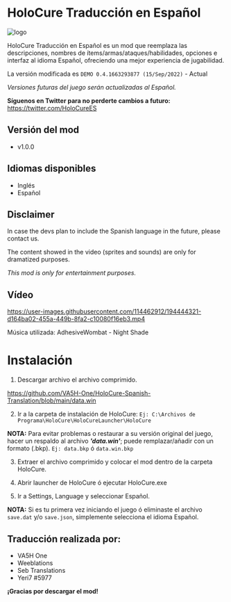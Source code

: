 # HoloCure Traducción en Español
![logo](https://user-images.githubusercontent.com/114462912/194187902-3f244505-00e2-4fa9-a73a-b905f7f5d6eb.png)

HoloCure Traducción en Español es un mod que reemplaza las descripciones, nombres de ítems/armas/ataques/habilidades, opciones e interfaz al idioma Español, ofreciendo una mejor experiencia de jugabilidad.

La versión modificada es `DEMO 0.4.1663293877 (15/Sep/2022)` - Actual

*Versiones futuras del juego serán actualizadas al Español.*

**Síguenos en Twitter para no perderte cambios a futuro:** https://twitter.com/HoloCureES

## Versión del mod
- v1.0.0

## Idiomas disponibles
- Inglés
- Español

## Disclaimer
In case the devs plan to include the Spanish language in the future, please contact us.

The content showed in the video (sprites and sounds) are only for dramatized purposes.

*This mod is only for entertainment purposes.*

## Vídeo
https://user-images.githubusercontent.com/114462912/194444321-d164ba02-455a-449b-8fa2-c10080f16eb3.mp4


Música utilizada: AdhesiveWombat - Night Shade

# Instalación
1. Descargar archivo el archivo comprimido.

https://github.com/VA5H-One/HoloCure-Spanish-Translation/blob/main/data.win

2. Ir a la carpeta de instalación de HoloCure:
`Ej: C:\Archivos de Programa\HoloCure\HoloCureLauncher\HoloCure`

**NOTA:** Para evitar problemas o restaurar a su versión original del juego, hacer un respaldo al archivo **_'data.win'_**; puede remplazar/añadir con un formato (.bkp).
`Ej: data.bkp` ó `data.win.bkp`

3. Extraer el archivo comprimido y colocar el mod dentro de la carpeta HoloCure.

4. Abrir launcher de HoloCure ó ejecutar HoloCure.exe

5. Ir a Settings, Language y seleccionar Español.

**NOTA:** Si es tu primera vez iniciando el juego ó eliminaste el archivo `save.dat` y/o `save.json`, simplemente selecciona el idioma Español.


## Traducción realizada por:
- VA5H One
- Weeblations
- Seb Translations
- Yeri7 #5977

**¡Gracias por descargar el mod!**
